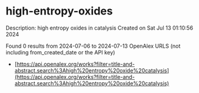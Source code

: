 # high-entropy-oxides
Description: high entropy oxides in catalysis
Created on Sat Jul 13 01:10:56 2024

Found 0 results from 2024-07-06 to 2024-07-13
OpenAlex URLS (not including from_created_date or the API key)
- [https://api.openalex.org/works?filter=title-and-abstract.search%3Ahigh%20entropy%20oxide%20catalysis](https://api.openalex.org/works?filter=title-and-abstract.search%3Ahigh%20entropy%20oxide%20catalysis)

